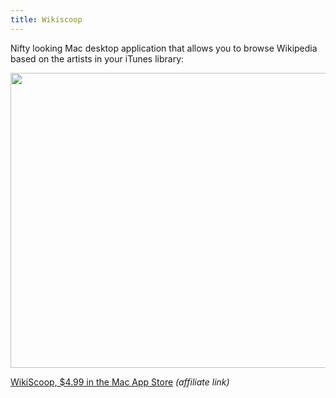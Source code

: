 ```yaml
---
title: Wikiscoop
---
```

<p>Nifty looking Mac desktop application that allows you to browse Wikipedia based on the artists in your iTunes library:</p>
<p><img src="https://chrisenns.com/wp-content/uploads/2011/04/wikiscoop.png" alt="" title="wikiscoop" width="760" height="472" class="aligncenter size-full wp-image-19485" /></p>
<p><a href="http://click.linksynergy.com/fs-bin/stat?id=6PFrOqNV4B8&offerid=146261&type=3&subid=0&tmpid=1826&RD_PARM1=http%253A%252F%252Fitunes.apple.com%252Fca%252Fapp%252Fwikiscoop%252Fid432309983%253Fmt%253D12%2526uo%253D4%2526partnerId%253D30" target="itunes_store">WikiScoop, $4.99 in the Mac App Store</a> <em>(affiliate link)</em></p>
